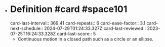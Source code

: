 - # Definition #card #space101
  card-last-interval:: 369.41
  card-repeats:: 6
  card-ease-factor:: 3.1
  card-next-schedule:: 2024-07-29T01:24:33.327Z
  card-last-reviewed:: 2023-07-25T16:24:33.328Z
  card-last-score:: 5
	- Continuous motion in a closed path such as a circle or an ellipse.